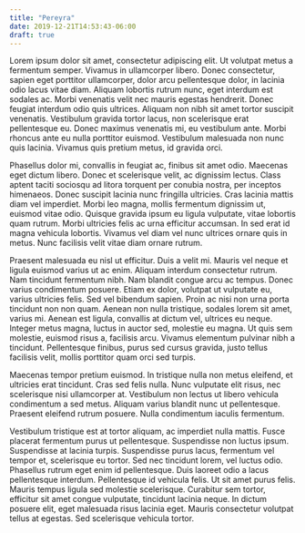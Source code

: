 ```yaml
---
title: "Pereyra"
date: 2019-12-21T14:53:43-06:00
draft: true
---
```


Lorem ipsum dolor sit amet, consectetur adipiscing elit. Ut volutpat metus a fermentum semper. Vivamus in ullamcorper libero. Donec consectetur, sapien eget porttitor ullamcorper, dolor arcu pellentesque dolor, in lacinia odio lacus vitae diam. Aliquam lobortis rutrum nunc, eget interdum est sodales ac. Morbi venenatis velit nec mauris egestas hendrerit. Donec feugiat interdum odio quis ultrices. Aliquam non nibh sit amet tortor suscipit venenatis. Vestibulum gravida tortor lacus, non scelerisque erat pellentesque eu. Donec maximus venenatis mi, eu vestibulum ante. Morbi rhoncus ante eu nulla porttitor euismod. Vestibulum malesuada non nunc quis lacinia. Vivamus quis pretium metus, id gravida orci.

Phasellus dolor mi, convallis in feugiat ac, finibus sit amet odio. Maecenas eget dictum libero. Donec et scelerisque velit, ac dignissim lectus. Class aptent taciti sociosqu ad litora torquent per conubia nostra, per inceptos himenaeos. Donec suscipit lacinia nunc fringilla ultricies. Cras lacinia mattis diam vel imperdiet. Morbi leo magna, mollis fermentum dignissim ut, euismod vitae odio. Quisque gravida ipsum eu ligula vulputate, vitae lobortis quam rutrum. Morbi ultricies felis ac urna efficitur accumsan. In sed erat id magna vehicula lobortis. Vivamus vel diam vel nunc ultrices ornare quis in metus. Nunc facilisis velit vitae diam ornare rutrum.

Praesent malesuada eu nisl ut efficitur. Duis a velit mi. Mauris vel neque et ligula euismod varius ut ac enim. Aliquam interdum consectetur rutrum. Nam tincidunt fermentum nibh. Nam blandit congue arcu ac tempus. Donec varius condimentum posuere. Etiam ex dolor, volutpat ut vulputate eu, varius ultricies felis. Sed vel bibendum sapien. Proin ac nisi non urna porta tincidunt non non quam. Aenean non nulla tristique, sodales lorem sit amet, varius mi. Aenean est ligula, convallis at dictum vel, ultrices eu neque. Integer metus magna, luctus in auctor sed, molestie eu magna. Ut quis sem molestie, euismod risus a, facilisis arcu. Vivamus elementum pulvinar nibh a tincidunt. Pellentesque finibus, purus sed cursus gravida, justo tellus facilisis velit, mollis porttitor quam orci sed turpis.

Maecenas tempor pretium euismod. In tristique nulla non metus eleifend, et ultricies erat tincidunt. Cras sed felis nulla. Nunc vulputate elit risus, nec scelerisque nisi ullamcorper at. Vestibulum non lectus ut libero vehicula condimentum a sed metus. Aliquam varius blandit nunc ut pellentesque. Praesent eleifend rutrum posuere. Nulla condimentum iaculis fermentum.

Vestibulum tristique est at tortor aliquam, ac imperdiet nulla mattis. Fusce placerat fermentum purus ut pellentesque. Suspendisse non luctus ipsum. Suspendisse at lacinia turpis. Suspendisse purus lacus, fermentum vel tempor et, scelerisque eu tortor. Sed nec tincidunt lorem, vel luctus odio. Phasellus rutrum eget enim id pellentesque. Duis laoreet odio a lacus pellentesque interdum. Pellentesque id vehicula felis. Ut sit amet purus felis. Mauris tempus ligula sed molestie scelerisque. Curabitur sem tortor, efficitur sit amet congue vulputate, tincidunt lacinia neque. In dictum posuere elit, eget malesuada risus lacinia eget. Mauris consectetur volutpat tellus at egestas. Sed scelerisque vehicula tortor.
